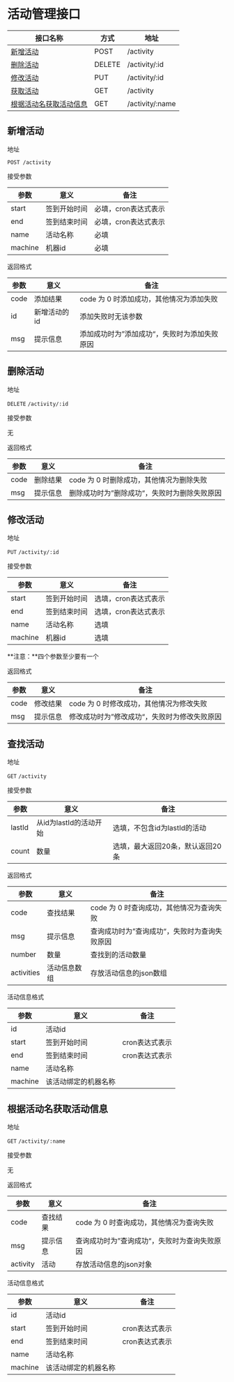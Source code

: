 # 活动管理接口

| 接口名称 | 方式 | 地址 |
| ------ | ------ | ------ |
| [新增活动](#新增活动) | POST | /activity |
| [删除活动](#删除活动) | DELETE | /activity/:id |
| [修改活动](#修改活动) | PUT | /activity/:id |
| [获取活动](#获取活动) | GET | /activity |
| [根据活动名获取活动信息](#根据活动名获取活动信息) | GET | /activity/:name |

## <span id="新增活动">新增活动</span>

地址

`POST /activity`

接受参数

| 参数 | 意义 | 备注 |
| ------ | ------ | ------ |
| start | 签到开始时间 | 必填，cron表达式表示 |
| end | 签到结束时间 | 必填，cron表达式表示 |
| name | 活动名称 | 必填 |
| machine | 机器id | 必填 |

返回格式

| 参数 | 意义 | 备注 |
| ------ | ------ | ------ |
| code | 添加结果 | code 为 0 时添加成功，其他情况为添加失败 |
| id | 新增活动的id | 添加失败时无该参数 |
| msg | 提示信息 | 添加成功时为”添加成功“，失败时为添加失败原因 |

## <span id="删除活动">删除活动</span>

地址

`DELETE` `/activity/:id`

接受参数

无

返回格式

| 参数 | 意义 | 备注 |
| ------ | ------ | ------ |
| code | 删除结果 | code 为 0 时删除成功，其他情况为删除失败 |
| msg | 提示信息 | 删除成功时为”删除成功“，失败时为删除失败原因 |

## <span id="修改活动">修改活动</span>

地址

`PUT` `/activity/:id`

接受参数

| 参数 | 意义 | 备注 |
| ------ | ------ | ------ |
| start | 签到开始时间 | 选填，cron表达式表示 |
| end | 签到结束时间 | 选填，cron表达式表示 |
| name | 活动名称 | 选填 |
| machine | 机器id | 选填 |

**注意：**四个参数至少要有一个

返回格式

| 参数 | 意义 | 备注 |
| ------ | ------ | ------ |
| code | 修改结果 | code 为 0 时修改成功，其他情况为修改失败 |
| msg | 提示信息 | 修改成功时为”修改成功“，失败时为修改失败原因 |

## <span id="查找活动">查找活动</span>

地址

`GET` `/activity`

接受参数

| 参数 | 意义 | 备注 |
| ------ | ------ | ------ |
| lastId | 从id为lastId的活动开始 | 选填，不包含id为lastId的活动 |
| count | 数量 | 选填，最大返回20条，默认返回20条 |

返回格式

| 参数 | 意义 | 备注 |
| ------ | ------ | ------ |
| code | 查找结果 | code 为 0 时查询成功，其他情况为查询失败 |
| msg | 提示信息 | 查询成功时为”查询成功“，失败时为查询失败原因 |
| number | 数量 | 查找到的活动数量 |
| activities | 活动信息数组 | 存放活动信息的json数组 |

活动信息格式

| 参数 | 意义 | 备注 |
| ------ | ------ | ------ |
| id | 活动id | |
| start | 签到开始时间 | cron表达式表示 |
| end | 签到结束时间 | cron表达式表示 |
| name | 活动名称 | |
| machine | 该活动绑定的机器名称 | |

## <span id="根据活动名获取活动信息">根据活动名获取活动信息</span>

地址

`GET` `/activity/:name`

接受参数

无

返回格式

| 参数 | 意义 | 备注 |
| ------ | ------ | ------ |
| code | 查找结果 | code 为 0 时查询成功，其他情况为查询失败 |
| msg | 提示信息 | 查询成功时为”查询成功“，失败时为查询失败原因 |
| activity | 活动 | 存放活动信息的json对象 |

活动信息格式

| 参数 | 意义 | 备注 |
| ------ | ------ | ------ |
| id | 活动id | |
| start | 签到开始时间 | cron表达式表示 |
| end | 签到结束时间 | cron表达式表示 |
| name | 活动名称 | |
| machine | 该活动绑定的机器名称 | |
